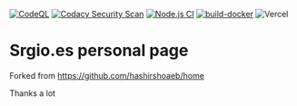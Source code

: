 [![CodeQL](https://github.com/widmnd/me-personal-page/actions/workflows/codeql.yml/badge.svg)](https://github.com/widmnd/me-personal-page/actions/workflows/codeql.yml)
[![Codacy Security Scan](https://github.com/widmnd/me-personal-page/actions/workflows/codacy.yml/badge.svg)](https://github.com/widmnd/me-personal-page/actions/workflows/codacy.yml)
[![Node.js CI](https://github.com/widmnd/me-personal-page/actions/workflows/node.js.yml/badge.svg)](https://github.com/widmnd/me-personal-page/actions/workflows/node.js.yml)
[![build-docker](https://github.com/widmnd/me-personal-page/actions/workflows/docker.yml/badge.svg)](https://github.com/widmnd/me-personal-page/actions/workflows/docker.yml)
![Vercel](https://vercelbadge.vercel.app/api/widmnd/me-personal-page)
# Srgio.es personal page

Forked from https://github.com/hashirshoaeb/home

Thanks a lot
